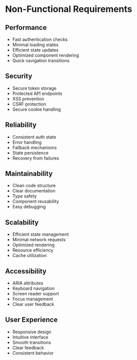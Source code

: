 # Non-Functional Requirements

## Performance
- Fast authentication checks
- Minimal loading states
- Efficient state updates
- Optimized component rendering
- Quick navigation transitions

## Security
- Secure token storage
- Protected API endpoints
- XSS prevention
- CSRF protection
- Secure cookie handling

## Reliability
- Consistent auth state
- Error handling
- Fallback mechanisms
- State persistence
- Recovery from failures

## Maintainability
- Clean code structure
- Clear documentation
- Type safety
- Component reusability
- Easy debugging

## Scalability
- Efficient state management
- Minimal network requests
- Optimized rendering
- Resource efficiency
- Cache utilization

## Accessibility
- ARIA attributes
- Keyboard navigation
- Screen reader support
- Focus management
- Clear user feedback

## User Experience
- Responsive design
- Intuitive interface
- Smooth transitions
- Clear feedback
- Consistent behavior